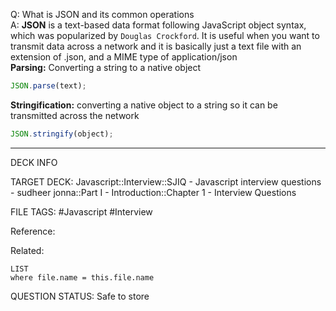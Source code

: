 Q: What is JSON and its common operations  
A: **JSON** is a text-based data format following JavaScript object syntax, which was popularized by `Douglas Crockford`. It is useful when you want to transmit data across a network and it is basically just a text file with an extension of .json, and a MIME type of application/json  
**Parsing:** Converting a string to a native object
```javascript
JSON.parse(text);
```
**Stringification:** converting a native object to a string so it can be transmitted across the network
```javascript
JSON.stringify(object);
```
<!--ID: 1693596719783-->

---

DECK INFO

TARGET DECK: Javascript::Interview::SJIQ - Javascript interview questions - sudheer jonna::Part I - Introduction::Chapter 1 - Interview Questions

FILE TAGS: #Javascript #Interview

Reference:

Related:

```dataview
LIST
where file.name = this.file.name
```

QUESTION STATUS: Safe to store